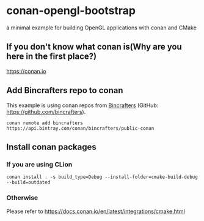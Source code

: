 # conan-opengl-bootstrap
a minimal example for building OpenGL applications with conan and CMake

## If you don't know what conan is(Why are you here in the first place?)
https://conan.io

## Add Bincrafters repo to conan
This example is using conan repos from [Bincrafters](https://bintray.com/bincrafters/public-conan) (GitHub: https://github.com/bincrafters).
```
conan remote add bincrafters https://api.bintray.com/conan/bincrafters/public-conan 
```

## Install conan packages
### If you are using CLion
```
conan install . -s build_type=Debug --install-folder=cmake-build-debug --build=outdated
```
### Otherwise
Please refer to https://docs.conan.io/en/latest/integrations/cmake.html
